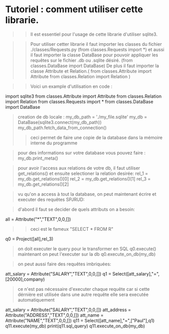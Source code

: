 # Tutoriel : comment utiliser cette librarie.

>> Il est essentiel pour l'usage de cette librarie d'utiliser sqlite3.

>> Pour utiliser cetter librarie il faut importer les classes du fichier ./classes/Requests.py
    (from classes.Requests import *) et aussi il faut importer la classe DataBase pour
    pouvoir appliquer les requêtes sur le fichier .db ou .sqlite désiré.
    (from classes.DataBase import DataBase) De plus il faut importer la classe Attribute et
    Relation.(  from classes.Attribute import Attribute
                from classes.Relation import Relation   )

>> Voici un example d'utilisation en code : 

import sqlite3
from classes.Attribute import Attribute
from classes.Relation import Relation
from classes.Requests import *
from classes.DataBase import DataBase


> creation de db locale :
my_db_path = './my_file.sqlite'
my_db = DataBase(sqlite3.connect(my_db_path))
my_db_path.fetch_data_from_connection()         
>>ceci permet de faire une copie de la database dans la mémoire interne du programme

> pour des informations sur votre database vous pouvez faire :
my_db.print_meta()

> pour avoir l'access aux relations de votre db, il faut utiliser get_relations() et ensuite selectioner la relation desirée:
rel_1 = my_db.get_relations()[0]
rel_2 = my_db.get_relations()[1]
rel_3 = my_db.get_relations()[2]

> vu qu'on a access à tout la database, on peut maintenant écrire et executer des requêtes SPJRUD:

> d'abord il faut se decider de quels attributs on a besoin:

all = Attribute("*","TEXT",0,0,[])  
>> ceci est le fameux "SELECT * FROM R"

q0 = Project([all],rel_3)
> on doit executer le query pour le transformer en SQL 
q0.execute()
> maintenant on peut l'executer sur la db
q0.execute_on_db(my_db)


> on peut aussi faire des requêtes imbriquées:

att_salary = Attribute("SALARY","TEXT",0,0,[])
q1 = Select([att_salary],"=",[20000],company)

> ce n'est pas nécessaire d'executer chaque requête car si cette dérnière est utilisée dans une autre requête
> elle sera executée automatiquement

att_salary = Attribute("SALARY","TEXT",0,0,[])
att_address = Attribute("ADDRESS","TEXT",0,0,[])
att_name = Attribute("NAME","TEXT",0,0,[])
q11 = Select([att_name],"=",["Paul"],q1)
q11.execute(my_db)
print(q11.sql_query)
q11.execute_on_db(my_db)